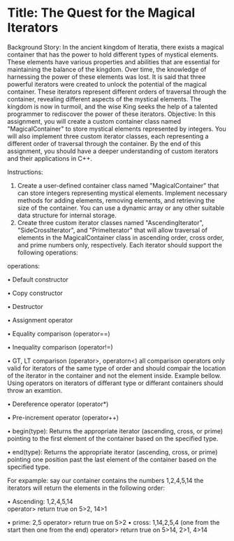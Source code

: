 # Title: The Quest for the Magical Iterators

Background Story: In the ancient kingdom of Iteratia, there exists a magical container that has the power to hold different types of mystical elements. These elements have various properties and abilities that are essential for maintaining the balance of the kingdom. Over time, the knowledge of harnessing the power of these elements was lost. It is said that three powerful iterators were created to unlock the potential of the magical container. These iterators represent different orders of traversal through the container, revealing different aspects of the mystical elements. The kingdom is now in turmoil, and the wise King seeks the help of a talented programmer to rediscover the power of these iterators.
Objective: In this assignment, you will create a custom container class named "MagicalContainer" to store mystical elements represented by integers. You will also implement three custom iterator classes, each representing a different order of traversal through the container. By the end of this assignment, you should have a deeper understanding of custom iterators and their applications in C++.

Instructions:
1.	Create a user-defined container class named "MagicalContainer" that can store integers representing mystical elements. Implement necessary methods for adding elements, removing elements, and retrieving the size of the container. You can use a dynamic array or any other suitable data structure for internal storage.
2.	Create three custom iterator classes named "AscendingIterator", "SideCrossIterator", and "PrimeIterator" that will allow traversal of elements in the MagicalContainer class in ascending order, cross order, and prime numbers only, respectively. Each iterator should support the following operations:

operations:

•	Default constructor

•	Copy constructor

•	Destructor

•	Assignment operator

•	Equality comparison (operator==)

•	Inequality comparison (operator!=)

•	GT, LT comparison (operator>, operatorn<) all comparison operators only valid for iterators of the same type of order and should compair the location of the iterator in the container and not the element inside. Example bellow. Using operators on iterators of differant type or differant containers should throw an examtion. 
 
•	Dereference operator (operator*)

•	Pre-increment operator (operator++)

•	begin(type): Returns the appropriate iterator (ascending, cross, or prime) pointing to the first element of the container based on the specified type.

•	end(type): Returns the appropriate iterator (ascending, cross, or prime) pointing one position past the last element of the container based on the specified type.

For expample: say our container contains the numbers 1,2,4,5,14 the iterators will return the elements in the following order:

• Ascending: 1,2,4,5,14   
operator> return true on 5>2, 14>1

• prime: 2,5
operator> return true on 5>2
• cross: 1,14,2,5,4  (one from the start then one from the end)
operator> return true on 5>14, 2>1, 4>14
